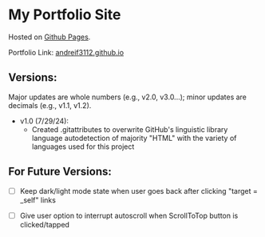 # My Portfolio Site 

Hosted on [Github Pages](https://pages.github.com/). 

Portfolio Link: [andreif3112.github.io](https://andreif3112.github.io)

## Versions:
Major updates are whole numbers (e.g., v2.0, v3.0...); minor updates are decimals (e.g., v1.1, v1.2).

- v1.0 (7/29/24):
  - Created .gitattributes to overwrite GitHub's linguistic library language autodetection of majority "HTML" with the variety of languages used for this project

## For Future Versions:
- [ ] Keep dark/light mode state when user goes back after clicking "target = _self" links
- [ ] Give user option to interrupt autoscroll when ScrollToTop button is clicked/tapped

